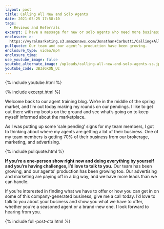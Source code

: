 ```yaml
---
layout: post
title: Calling All New and Solo Agents
date: 2021-05-25 17:58:10
tags:
  - Reviews and Referrals
excerpt: I have a message for new or solo agents who need more business.
enclosure: >-
  https://vyralmarketing.s3.amazonaws.com/Jonathan+Carbutti/Calling+All+New+and+Solo+Agents.mp4
pullquote: Our team and our agent’s production have been growing.
enclosure_type: video/mp4
enclosure_time:
use_youtube_image: false
youtube_alternate_image: /uploads/calling-all-new-and-solo-agents-ss.jpg
youtube_code: 3B3sGKON_Uc
---
```

{% include youtube.html %}

{% include excerpt.html %}

Welcome back to our agent training blog. We’re in the middle of the spring market, and I’m out today making my rounds on our pendings. I like to get out there with my boots on the ground and see what’s going on to keep myself informed about the marketplace.

As I was putting up some ‘sale pending’ signs for my team members, I got to thinking about where my agents are getting a lot of their business. One of my team members is getting 70% of their business from our brokerage, marketing, and advertising.

{% include pullquote.html %}

**If you’re a one-person show right now and doing everything by yourself and you’re having challenges, I’d love to talk to you.** Our team has been growing, and our agents' production has been growing too. Our advertising and marketing are paying off in a big way, and we have more leads than we can handle.

If you're interested in finding what we have to offer or how you can get in on some of this company-generated business, give me a call today. I’d love to talk to you about your business and show you what we have to offer, whether you’re a seasoned agent or a brand-new one. I look forward to hearing from you.

{% include full-post-cta.html %}
